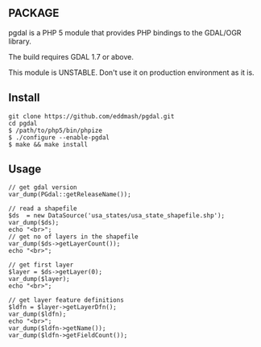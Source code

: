 
PACKAGE
-------

pgdal is a PHP 5 module that provides PHP bindings to the GDAL/OGR library.

The build requires GDAL 1.7 or above.

This module is UNSTABLE. Don't use it on production environment as it is.

Install
-------
```
git clone https://github.com/eddmash/pgdal.git
cd pgdal
$ /path/to/php5/bin/phpize
$ ./configure --enable-pgdal
$ make && make install
```
Usage
-----

```
// get gdal version
var_dump(PGdal::getReleaseName());

// read a shapefile
$ds  = new DataSource('usa_states/usa_state_shapefile.shp');
var_dump($ds);
echo "<br>";
// get no of layers in the shapefile
var_dump($ds->getLayerCount());
echo "<br>";

// get first layer
$layer = $ds->getLayer(0);
var_dump($layer);
echo "<br>";

// get layer feature definitions
$ldfn = $layer->getLayerDfn();
var_dump($ldfn);
echo "<br>";
var_dump($ldfn->getName());
var_dump($ldfn->getFieldCount());
```
